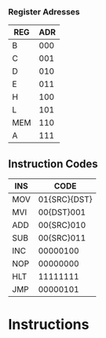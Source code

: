 ### Register Adresses

| REG | ADR |
|-----|-----|
| B   | 000 |
| C   | 001 |
| D   | 010 |
| E   | 011 |
| H   | 100 |
| L   | 101 |
| MEM | 110 |
| A   | 111 |

## Instruction Codes
| INS | CODE |
|-----|------|
| MOV | 01{SRC}{DST} |
| MVI | 00{DST}001 |
| ADD | 00{SRC}010 |
| SUB | 00{SRC}011 |
| INC | 00000100 |
| NOP | 00000000 |
| HLT | 11111111 |
| JMP | 00000101 |

# Instructions
